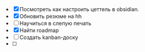 - [x] Посмотреть как настроить цеттель в obsidian.
- [x] Обновить резюме на hh
- [ ] Научиться в слепую печать
- [x] Найти roadmap
- [ ] Создать kanban-доску
- [ ] 